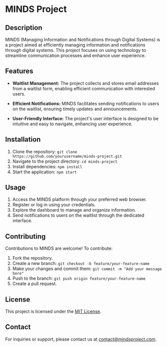 # MINDS Project

## Description

MINDS (Managing Information and Notifications through Digital Systems) is a project aimed at efficiently managing information and notifications through digital systems. This project focuses on using technology to streamline communication processes and enhance user experience.

## Features

- **Waitlist Management:** The project collects and stores email addresses from a waitlist form, enabling efficient communication with interested users.

- **Efficient Notifications:** MINDS facilitates sending notifications to users on the waitlist, ensuring timely updates and announcements.

- **User-Friendly Interface:** The project's user interface is designed to be intuitive and easy to navigate, enhancing user experience.

## Installation

1. Clone the repository: `git clone https://github.com/yourusername/minds-project.git`
2. Navigate to the project directory: `cd minds-project`
3. Install dependencies: `npm install`
4. Start the application: `npm start`

## Usage

1. Access the MINDS platform through your preferred web browser.
2. Register or log in using your credentials.
3. Explore the dashboard to manage and organize information.
4. Send notifications to users on the waitlist through the dedicated interface.

## Contributing

Contributions to MINDS are welcome! To contribute:

1. Fork the repository.
2. Create a new branch: `git checkout -b feature/your-feature-name`
3. Make your changes and commit them: `git commit -m "Add your message here"`
4. Push to the branch: `git push origin feature/your-feature-name`
5. Create a pull request.

## License

This project is licensed under the [MIT License](LICENSE).

## Contact

For inquiries or support, please contact us at contact@mindsproject.com.
